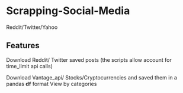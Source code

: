 # Scrapping-Social-Media
Reddit/Twitter/Yahoo


## Features

Download Reddit/ Twitter saved posts (the scripts allow account for time_limit api calls)


Download Vantage_api/ Stocks/Cryptocurrencies and saved them in a pandas **df** format
View by categories



